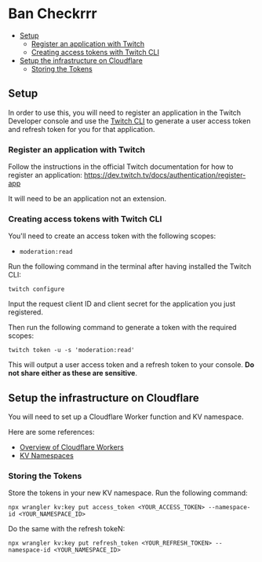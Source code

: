# Ban Checkrrr

- [Setup](#setup)
  - [Register an application with Twitch](#register-an-application-with-twitch)
  - [Creating access tokens with Twitch CLI](#creating-access-tokens-with-twitch-cli)
- [Setup the infrastructure on Cloudflare](#setup-the-infrastructure-on-cloudflare)
  - [Storing the Tokens](#storing-the-tokens)


## Setup

In order to use this, you will need to register an application in the Twitch Developer console and use the [Twitch CLI](https://dev.twitch.tv/docs/cli/token-command) to generate a user access token and refresh token for you for that application.


### Register an application with Twitch

Follow the instructions in the official Twitch documentation for how to register an application: https://dev.twitch.tv/docs/authentication/register-app

It will need to be an application not an extension.


### Creating access tokens with Twitch CLI

You'll need to create an access token with the following scopes:

- `moderation:read`

Run the following command in the terminal after having installed the Twitch CLI:

    twitch configure

Input the request client ID and client secret for the application you just registered.

Then run the following command to generate a token with the required scopes:

    twitch token -u -s 'moderation:read'

This will output a user access token and a refresh token to your console. **Do not share either as these are sensitive**.


## Setup the infrastructure on Cloudflare

You will need to set up a Cloudflare Worker function and KV namespace.

Here are some references:

- [Overview of Cloudflare Workers](https://developers.cloudflare.com/workers/)
- [KV Namespaces](https://developers.cloudflare.com/workers/runtime-apis/kv/)


### Storing the Tokens

Store the tokens in your new KV namespace. Run the following command:

    npx wrangler kv:key put access_token <YOUR_ACCESS_TOKEN> --namespace-id <YOUR_NAMESPACE_ID>

Do the same with the refresh tokeN:

    npx wrangler kv:key put refresh_token <YOUR_REFRESH_TOKEN> --namespace-id <YOUR_NAMESPACE_ID>

